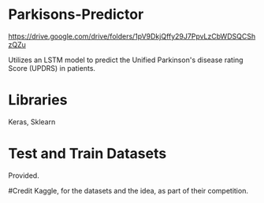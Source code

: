 # Parkisons-Predictor

https://drive.google.com/drive/folders/1pV9DkjQffy29J7PpvLzCbWDSQCShzQZu

Utilizes an LSTM model to predict the Unified Parkinson's disease rating Score (UPDRS) in patients.

# Libraries
Keras, Sklearn

# Test and Train Datasets
Provided.

#Credit
Kaggle, for the datasets and the idea, as part of their competition.
